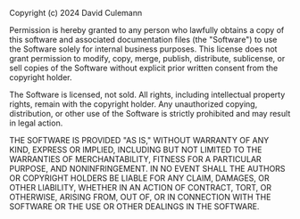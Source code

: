 Copyright (c) 2024 David Culemann

Permission is hereby granted to any person who lawfully obtains a copy of this software and associated documentation files (the "Software") to use the Software solely for internal business purposes. This license does not grant permission to modify, copy, merge, publish, distribute, sublicense, or sell copies of the Software without explicit prior written consent from the copyright holder.

The Software is licensed, not sold. All rights, including intellectual property rights, remain with the copyright holder. Any unauthorized copying, distribution, or other use of the Software is strictly prohibited and may result in legal action.

THE SOFTWARE IS PROVIDED "AS IS," WITHOUT WARRANTY OF ANY KIND, EXPRESS OR IMPLIED, INCLUDING BUT NOT LIMITED TO THE WARRANTIES OF MERCHANTABILITY, FITNESS FOR A PARTICULAR PURPOSE, AND NONINFRINGEMENT. IN NO EVENT SHALL THE AUTHORS OR COPYRIGHT HOLDERS BE LIABLE FOR ANY CLAIM, DAMAGES, OR OTHER LIABILITY, WHETHER IN AN ACTION OF CONTRACT, TORT, OR OTHERWISE, ARISING FROM, OUT OF, OR IN CONNECTION WITH THE SOFTWARE OR THE USE OR OTHER DEALINGS IN THE SOFTWARE.
